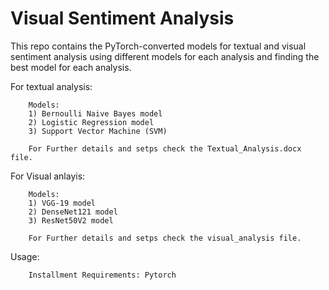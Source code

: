 # Visual Sentiment Analysis

This repo contains the PyTorch-converted models for textual and visual sentiment analysis using different models for each analysis and finding the best model for each analysis.

For textual analysis:

        Models:
        1) Bernoulli Naive Bayes model
        2) Logistic Regression model
        3) Support Vector Machine (SVM)
        
        For Further details and setps check the Textual_Analysis.docx file.
        
For Visual anlayis:
        
        Models:
        1) VGG-19 model
        2) DenseNet121 model
        3) ResNet50V2 model
        
        For Further details and setps check the visual_analysis file.
        
Usage:
        
        Installment Requirements: Pytorch
